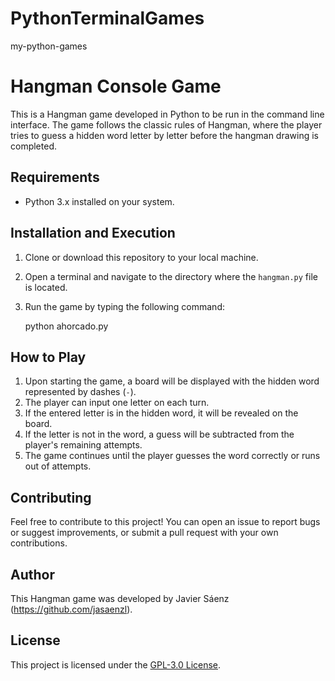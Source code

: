 # PythonTerminalGames
my-python-games

# Hangman Console Game

This is a Hangman game developed in Python to be run in the command line interface. The game follows the classic rules of Hangman, where the player tries to guess a hidden word letter by letter before the hangman drawing is completed.

## Requirements

- Python 3.x installed on your system.

## Installation and Execution

1. Clone or download this repository to your local machine.
2. Open a terminal and navigate to the directory where the `hangman.py` file is located.
3. Run the game by typing the following command:

    python ahorcado.py

## How to Play

1. Upon starting the game, a board will be displayed with the hidden word represented by dashes (`-`).
2. The player can input one letter on each turn.
3. If the entered letter is in the hidden word, it will be revealed on the board.
4. If the letter is not in the word, a guess will be subtracted from the player's remaining attempts.
5. The game continues until the player guesses the word correctly or runs out of attempts.

## Contributing

Feel free to contribute to this project! You can open an issue to report bugs or suggest improvements, or submit a pull request with your own contributions.

## Author

This Hangman game was developed by Javier Sáenz (https://github.com/jasaenzl).

## License

This project is licensed under the [GPL-3.0 License](https://www.gnu.org/licenses/gpl-3.0.html).




